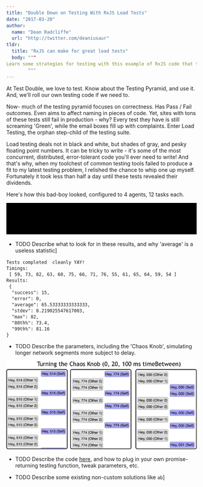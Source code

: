 ```yaml
---
title: "Double Down on Testing With RxJS Load Tests"
date: "2017-03-20"
author:
  name: "Dean Radcliffe"
  url: "http://twitter.com/deaniusaur"
tldr:
  title: "RxJS can make for great load tests"
  body: """
Learn some strategies for testing with this example of RxJS code that tests a WebSocket-based site.
        """
---
```


At Test Double, we love to test. Know about the Testing Pyramid, and use it. And, we'll roll our own testing code if we need to.

Now- much of the testing pyramid focuses on correctness. Has Pass / Fail outcomes. Even aims to affect naming in pieces of code. Yet, sites with tons of these tests still fail in production - why? Every test they have is still screaming 'Green', while the email boxes fill up with complaints. Enter Load Testing, the orphan step-child of the testing suite. 

Load testing deals not in black and white, but shades of gray, and pesky floating point numbers. It can be tricky to write - it's some of the most concurrent, distributed, error-tolerant code you'll ever need to write! And that's why, when my toolchest of common testing tools failed to produce a fit to my latest testing problem, I relished the chance to whip one up myself. Fortunately it took less than half a day until these tests revealed their dividends.

Here's how this bad-boy looked, configured to 4 agents, 12 tasks each.

![](../img/rxjs-load-test-run.gif)

* TODO Describe what to look for in these results, and why 'average' is a useless statistic]

```
Tests completed  cleanly YAY!
Timings:
 [ 59, 73, 82, 63, 60, 75, 66, 71, 76, 55, 61, 65, 64, 59, 54 ]
Results:
 {
  "success": 15,
  "error": 0,
  "average": 65.53333333333333,
  "stdev": 8.219025547617003,
  "max": 82,
  "80th%": 73.4,
  "99th%": 81.16
}
```

* TODO Describe the parameters, including the 'Chaos Knob', simulating longer network segments more subject to delay.

![](../img/chaos-knob.png)

* TODO Describe the code [here](https://gist.github.com/deanius/6284d7b8d634b6f0bb8ae28a063a21a1#file-loadtest-js ), and how to plug in your own promise-returning testing function, tweak parameters, etc.

* TODO Describe some existing non-custom solutions like `ab`]
